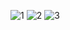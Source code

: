 ![1](https://github.com/user-attachments/assets/858c9bdf-09d5-4eb8-bc06-654686627408)
![2](https://github.com/user-attachments/assets/f9204430-e1a4-466e-9e64-6e79c89d2a62)
![3](https://github.com/user-attachments/assets/1b75dbff-afa8-4d06-b07f-4ed241ba1f7b)
